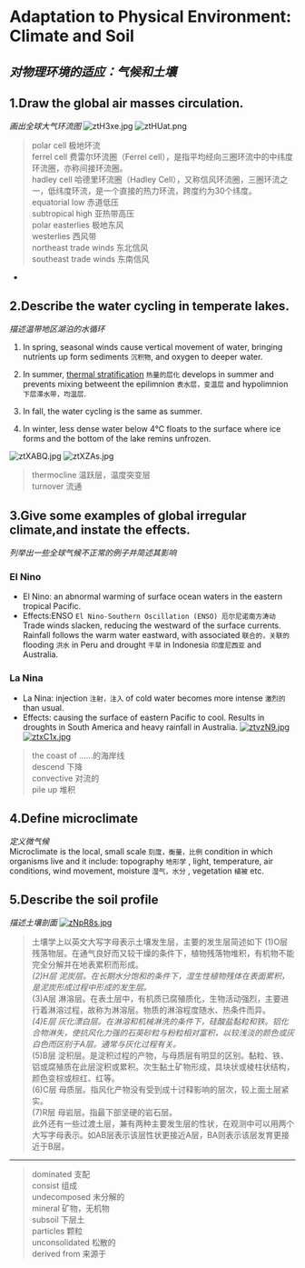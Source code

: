 # Adaptation to Physical Environment: Climate and Soil
*对物理环境的适应：气候和土壤*
---
## 1.Draw the global air masses circulation.
*画出全球大气环流图*
![ztH3xe.jpg](https://s1.ax1x.com/2022/11/26/ztH3xe.jpg)
![ztHUat.png](https://s1.ax1x.com/2022/11/26/ztHUat.png)
>polar cell 极地环流<br />
>ferrel cell 费雷尔环流圈（Ferrel cell），是指平均经向三圈环流中的中纬度环流圈，亦称间接环流圈。<br />
>hadley cell 哈德里环流圈（Hadley Cell），又称信风环流圈，三圈环流之一，低纬度环流，是一个直接的热力环流，跨度约为30个纬度。<br />
>equatorial low 赤道低压<br />
>subtropical high 亚热带高压<br />
>polar easterlies 极地东风<br />
>westerlies 西风带<br />
>northeast trade winds 东北信风<br />
>southeast trade winds 东南信风
- 
## 2.Describe the water cycling in temperate lakes.
*描述温带地区湖泊的水循环*

1. In spring, seasonal winds cause vertical movement of water, bringing nutrients up form sediments `沉积物`, and oxygen to deeper water.
   
2. In summer, <u>thermal stratification</u> `热量的层化` develops in summer and prevents mixing betweent the epilimnion `表水层，变温层` and hypolimnion `下层滞水带，均温层`.
   
3. In fall, the water cycling is the same as summer.
   
4. In winter, less dense water below 4℃ floats to the surface where ice forms and the bottom of the lake remins unfrozen.

![ztXABQ.jpg](https://s1.ax1x.com/2022/11/26/ztXABQ.jpg)
![ztXZAs.jpg](https://s1.ax1x.com/2022/11/26/ztXZAs.jpg)
>thermocline 温跃层，温度突变层<br />
>turnover 流通
## 3.Give some examples of global irregular climate,and instate the effects.
*列举出一些全球气候不正常的例子并简述其影响*

### EI Nino
   * El Nino: an abnormal warming of surface ocean waters in the eastern tropical Pacific.
   * Effects:ENSO `El Nino-Southern Oscillation (ENSO) 厄尔尼诺南方涛动` Trade winds slacken, reducing the westward  of the surface currents. Rainfall follows the warm water eastward, with associated `联合的，关联的` flooding `洪水` in Peru and drought `干旱` in Indonesia `印度尼西亚` and Australia.
### La Nina
   * La Nina: injection `注射，注入` of cold water becomes more intense `激烈的` than usual.
   * Effects: causing the surface of eastern Pacific to cool. Results in droughts in South America and heavy rainfall in Australia.
[![ztvzN9.jpg](https://s1.ax1x.com/2022/11/26/ztvzN9.jpg)](https://imgse.com/i/ztvzN9)
[![ztxC1x.jpg](https://s1.ax1x.com/2022/11/26/ztxC1x.jpg)](https://imgse.com/i/ztxC1x)
>the coast of ……的海岸线<br />
>descend 下降<br />
>convective 对流的<br />
>pile up 堆积
## 4.Define microclimate
*定义微气候*<br />
Microclimate is the local, small scale `刻度，衡量，比例` condition in which organisms live and it include: topography `地形学` , light, temperature, air conditions, wind movement, moisture `湿气，水分` , vegetation `植被` etc. 
## 5.Describe the soil profile
*描述土壤剖面*
[![zNpR8s.jpg](https://s1.ax1x.com/2022/11/26/zNpR8s.jpg)](https://imgse.com/i/zNpR8s)
>土壤学上以英文大写字母表示土壤发生层，主要的发生层简述如下
(1)O层 残落物层。在通气良好而又较干燥的条件下，植物残落物堆积，有机物不能完全分解并在地表累积而形成。<br />
*(2)H层 泥炭层。在长期水分饱和的条件下，湿生性植物残体在表面累积，是泥炭形成过程中形成的发生层。*<br />
(3)A层 淋溶层。在表土层中，有机质已腐殖质化，生物活动强烈，主要进行着淋溶过程，故称为淋溶层。物质的淋溶程度随水、热条件而异。<br />
*(4)E层 灰化漂白层。在淋溶和机械淋洗的条件下，硅酸盐黏粒和铁。铝化合物淋失，使抗风化力强的石英砂粒与粉粒相对富积，以较浅淡的颜色或灰白色而区别于A层。通常与灰化过程有关。*<br />
(5)B层 淀积层。是淀积过程的产物，与母质层有明显的区别。黏粒、铁、铝或腐殖质在此层淀积或累积。次生黏土矿物形成，具块状或棱柱状结构，颜色变棕或棕红、红等。<br />
(6)C层 母质层。指风化产物没有受到成十讨释影响的层次，较上面土层紧实。<br />
(7)R层 母岩层。指最下部坚硬的岩石层。<br />
此外还有一些过渡土层，兼有两种主要发生层的性状，在观测中可以用两个大写字母表示。如AB层表示该层性状更接近A层，BA则表示该层发育更接近于B层。
--- 
>dominated 支配<br />
>consist 组成<br />
>undecomposed 未分解的<br />
>mineral 矿物，无机物<br />
>subsoil 下层土<br />
>particles 颗粒<br />
>unconsolidated 松散的<br />
>derived from 来源于

